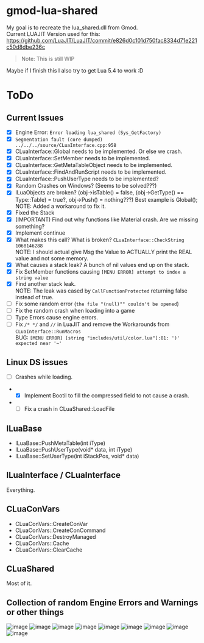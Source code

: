 # gmod-lua-shared

My goal is to recreate the lua_shared.dll from Gmod.  
Current LUAJIT Version used for this: https://github.com/LuaJIT/LuaJIT/commit/e826d0c101d750fac8334d71e221c50d8dbe236c
> Note: This is still WIP  

Maybe if I finish this I also try to get Lua 5.4 to work :D

# ToDo

## Current Issues
- [x] Engine Error: `Error loading lua_shared (Sys_GetFactory)`
- [x] `Segmentation fault (core dumped) ../../../source/CLuaInterface.cpp:958`
- [x] CLuaInterface::Global needs to be implemented. Or else we crash.
- [x] CLuaInterface::SetMember needs to be implemented.
- [x] CLuaInterface::GetMetaTableObject needs to be implemented.
- [x] CLuaInterface::FindAndRunScript needs to be implemented.
- [x] CLuaInterface::PushUserType needs to be implemented?
- [x] Random Crashes on Windows? (Seems to be solved???)
- [x] ILuaObjects are broken? (obj->isTable() = false, (obj->GetType() == Type::Table) = true?, obj->Push() = nothing???) Best example is Global();
NOTE: Added a workaround to fix it.  
- [x] Fixed the Stack
- [x] (IMPORTANT) Find out why functions like Material crash. Are we missing something?  
- [x] Implement continue  
- [x] What makes this call? What is broken? `CLuaInterface::CheckString 1068146288`  
NOTE: I should actual give Msg the Value to ACTUALLY print the REAL value and not some memory.
- [x] What causes a stack leak? A bunch of nil values end up on the stack.  
- [x] Fix SetMember functions causing `[MENU ERROR] attempt to index a string value`
- [x] Find another stack leak.  
NOTE: The leak was cased by `CallFunctionProtected` returning false instead of true.  
- [ ] Fix some random error (`the file "(null)"" couldn't be opened`)
- [ ] Fix the random crash when loading into a game  
- [ ] Type Errors cause engine errors.
- [ ] Fix `/* */` and `//` in LuaJIT and remove the Workarounds from `CLuaInterface::RunMacros`  
BUG: `[MENU ERROR] [string "includes/util/color.lua"]:81: ')' expected near '~'`

## Linux DS issues
- [ ] Crashes while loading.
- - [x] Implement Bootil to fill the compressed field to not cause a crash.
- - [ ] Fix a crash in CLuaShared::LoadFile

## ILuaBase

- ILuaBase::PushMetaTable(int iType)
- ILuaBase::PushUserType(void* data, int iType)
- ILuaBase::SetUserType(int iStackPos, void* data)

## ILuaInterface / CLuaInterface

Everything.

## CLuaConVars

- CLuaConVars::CreateConVar
- CLuaConVars::CreateConCommand
- CLuaConVars::DestroyManaged
- CLuaConVars::Cache
- CLuaConVars::ClearCache

## CLuaShared

Most of it.

## Collection of random Engine Errors and Warnings or other things
![image](https://github.com/RaphaelIT7/gmod-lua-shared/assets/64648134/aa4143fc-75f2-4311-b23b-d2de1394d59b)
![image](https://github.com/RaphaelIT7/gmod-lua-shared/assets/64648134/85631077-ec8d-4831-8fe1-5789f8090493)
![image](https://github.com/RaphaelIT7/gmod-lua-shared/assets/64648134/de603ca9-d70c-4aca-96b7-f7ff39cf529e)
![image](https://github.com/RaphaelIT7/gmod-lua-shared/assets/64648134/f0df946c-fe5c-4b40-9482-099e32b5b827)
![image](https://github.com/RaphaelIT7/gmod-lua-shared/assets/64648134/f3b58551-76f5-4d12-80ea-315d613654eb)
![image](https://github.com/RaphaelIT7/gmod-lua-shared/assets/64648134/6a1f8287-c7c5-41dc-868c-3a5bfbc1fa17)
![image](https://github.com/RaphaelIT7/gmod-lua-shared/assets/64648134/a35a26bf-5dab-4809-b572-fc56ae2f1bea)
![image](https://github.com/RaphaelIT7/gmod-lua-shared/assets/64648134/e86fea60-73d4-412a-af30-f3c1f53ddb9c)
![image](https://github.com/RaphaelIT7/gmod-lua-shared/assets/64648134/34406eed-5e6c-4d01-94c9-1ab1075416c8)